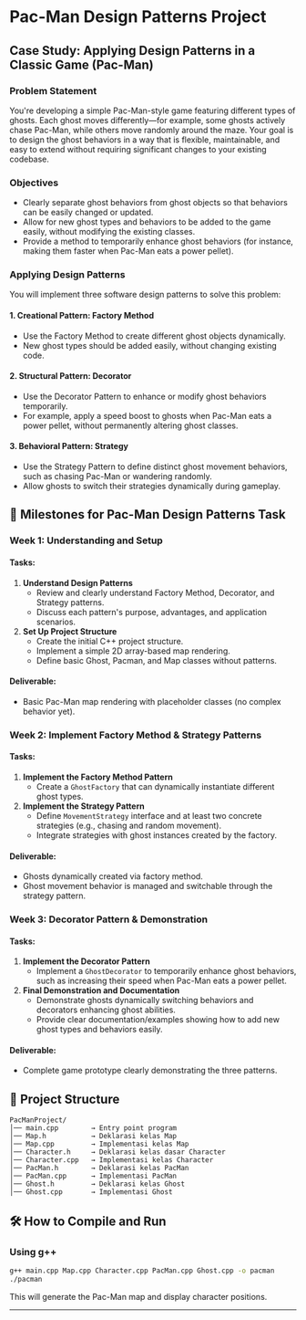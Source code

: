 # Pac-Man Design Patterns Project

## Case Study: Applying Design Patterns in a Classic Game (Pac-Man)

### Problem Statement
You're developing a simple Pac-Man-style game featuring different types of ghosts. Each ghost moves differently—for example, some ghosts actively chase Pac-Man, while others move randomly around the maze. Your goal is to design the ghost behaviors in a way that is flexible, maintainable, and easy to extend without requiring significant changes to your existing codebase.

### Objectives
- Clearly separate ghost behaviors from ghost objects so that behaviors can be easily changed or updated.
- Allow for new ghost types and behaviors to be added to the game easily, without modifying the existing classes.
- Provide a method to temporarily enhance ghost behaviors (for instance, making them faster when Pac-Man eats a power pellet).

### Applying Design Patterns
You will implement three software design patterns to solve this problem:

#### 1. Creational Pattern: Factory Method
- Use the Factory Method to create different ghost objects dynamically.
- New ghost types should be added easily, without changing existing code.

#### 2. Structural Pattern: Decorator
- Use the Decorator Pattern to enhance or modify ghost behaviors temporarily.
- For example, apply a speed boost to ghosts when Pac-Man eats a power pellet, without permanently altering ghost classes.

#### 3. Behavioral Pattern: Strategy
- Use the Strategy Pattern to define distinct ghost movement behaviors, such as chasing Pac-Man or wandering randomly.
- Allow ghosts to switch their strategies dynamically during gameplay.

## 🚀 Milestones for Pac-Man Design Patterns Task

### **Week 1: Understanding and Setup**
#### Tasks:
1. **Understand Design Patterns**
   - Review and clearly understand Factory Method, Decorator, and Strategy patterns.
   - Discuss each pattern's purpose, advantages, and application scenarios.
2. **Set Up Project Structure**
   - Create the initial C++ project structure.
   - Implement a simple 2D array-based map rendering.
   - Define basic Ghost, Pacman, and Map classes without patterns.

#### Deliverable:
- Basic Pac-Man map rendering with placeholder classes (no complex behavior yet).

### **Week 2: Implement Factory Method & Strategy Patterns**
#### Tasks:
1. **Implement the Factory Method Pattern**
   - Create a `GhostFactory` that can dynamically instantiate different ghost types.
2. **Implement the Strategy Pattern**
   - Define `MovementStrategy` interface and at least two concrete strategies (e.g., chasing and random movement).
   - Integrate strategies with ghost instances created by the factory.

#### Deliverable:
- Ghosts dynamically created via factory method.
- Ghost movement behavior is managed and switchable through the strategy pattern.

### **Week 3: Decorator Pattern & Demonstration**
#### Tasks:
1. **Implement the Decorator Pattern**
   - Implement a `GhostDecorator` to temporarily enhance ghost behaviors, such as increasing their speed when Pac-Man eats a power pellet.
2. **Final Demonstration and Documentation**
   - Demonstrate ghosts dynamically switching behaviors and decorators enhancing ghost abilities.
   - Provide clear documentation/examples showing how to add new ghost types and behaviors easily.

#### Deliverable:
- Complete game prototype clearly demonstrating the three patterns.

## 📂 Project Structure
```
PacManProject/
│── main.cpp        → Entry point program
│── Map.h           → Deklarasi kelas Map
│── Map.cpp         → Implementasi kelas Map
│── Character.h     → Deklarasi kelas dasar Character
│── Character.cpp   → Implementasi kelas Character
│── PacMan.h        → Deklarasi kelas PacMan
│── PacMan.cpp      → Implementasi PacMan
│── Ghost.h         → Deklarasi kelas Ghost
│── Ghost.cpp       → Implementasi Ghost
```

## 🛠️ How to Compile and Run
### Using g++
```sh
g++ main.cpp Map.cpp Character.cpp PacMan.cpp Ghost.cpp -o pacman
./pacman
```

This will generate the Pac-Man map and display character positions.

---

